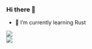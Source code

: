 ### Hi there 👋

<!--
**RampedIndent/RampedIndent** is a ✨ _special_ ✨ repository because its `README.md` (this file) appears on your GitHub profile.

Here are some ideas to get you started:

- 🔭 I’m currently working on ...
- 🌱 I’m currently learning ...
- 👯 I’m looking to collaborate on ...
- 🤔 I’m looking for help with ...
- 💬 Ask me about ...
- 📫 How to reach me: ...
- 😄 Pronouns: ...
- ⚡ Fun fact: ...
-->
- 🌱 I’m currently learning Rust

<!-- <a href="https://github.com/anuraghazra/github-readme-stats">
  <img align="center" src="https://github-readme-stats.vercel.app/api/top-langs/?username=RampedIndent&theme=outrun&exclude_repo=dotfiles" />
</a> -->
<a href="https://github.com/rampedindent">
  <img align="center" src="https://github-readme-stats.vercel.app/api/wakatime?username=RampedIndent&theme=outrun" />
</a> <br>
<a href="https://github.com/rampedindent">
  <img align="center" src="https://github-readme-stats.vercel.app/api?username=RampedIndent&theme=outrun&show_icons=true" />
</a>

